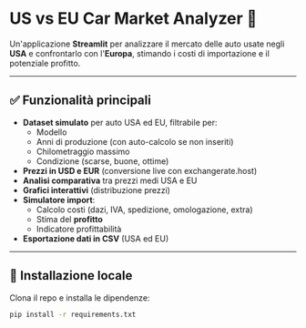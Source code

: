 # US vs EU Car Market Analyzer 🚗

Un'applicazione **Streamlit** per analizzare il mercato delle auto usate negli **USA** e confrontarlo con l'**Europa**, stimando i costi di importazione e il potenziale profitto.

---

## ✅ Funzionalità principali
- **Dataset simulato** per auto USA ed EU, filtrabile per:
  - Modello
  - Anni di produzione (con auto-calcolo se non inseriti)
  - Chilometraggio massimo
  - Condizione (scarse, buone, ottime)
- **Prezzi in USD e EUR** (conversione live con exchangerate.host)
- **Analisi comparativa** tra prezzi medi USA e EU
- **Grafici interattivi** (distribuzione prezzi)
- **Simulatore import**:
  - Calcolo costi (dazi, IVA, spedizione, omologazione, extra)
  - Stima del **profitto**
  - Indicatore profittabilità
- **Esportazione dati in CSV** (USA ed EU)

---

## 🔧 Installazione locale
Clona il repo e installa le dipendenze:

```bash
pip install -r requirements.txt
